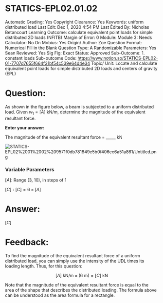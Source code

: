 # STATICS-EPL02.01.02

Automatic Grading: Yes
Copyright Clearance: Yes
Keywords: uniform distributed load
Last Edit: Dec 1, 2020 4:54 PM
Last Edited By: Nicholas Betancourt
Learning Outcome: calculate equivalent point loads for simple distributed 2D loads (NFITB)
Margin of Error: 0
Module: Module 3:
Needs Calculator: No
On Mobius: Yes
Origin/ Author: Zoe
Question Format: Numerical Fill in the Blank
Question Type: A
Randomizable Parameters: Yes
Sean Reviewed: Yes
Sig Fig: Exact
Status: Approved
Sub-Outcome: 1. constant loads
Sub-outcome Code: https://www.notion.so/STATICS-EPL02-01-7707d7655f664f31bf54c539e64d4e34
Topic/ Unit: Locate and calculate equivalent point loads for simple distributed 2D loads and centers of gravity (EPL)

# Question:

As shown in the figure below, a beam is subjected to a uniform distributed load. Given $w_1=[A]~\text{kN/m}$, determine the magnitude of the equivalent resultant force.

**Enter your answer:** 

The magnitude of the equivalent resultant force =  _____ $\text{kN}$

![STATICS-EPL02%2001%2002%209571f0db781849e5b0f406ec6a51a861/Untitled.png](STATICS-EPL02%2001%2002%209571f0db781849e5b0f406ec6a51a861/Untitled.png)

### **Variable Parameters**

$[A]:$ Range (3, 10), in steps of 1

$[C]:[C]=6\times[A]$ 

# Answer:

$[C]$

# Feedback:

To find the magnitude of the equivalent resultant force of a uniform distributed load, you can simply use the intensity of the UDL times its loading length. Thus, for this question:

$$[A]~\text{kN/m}\times(6~\text{m})=[C]~\text{kN}$$

Note that the magnitude of the equivalent resultant force is equal to the area of the shape that describes the distributed loading. The formula above can be understood as the area formula for a rectangle.